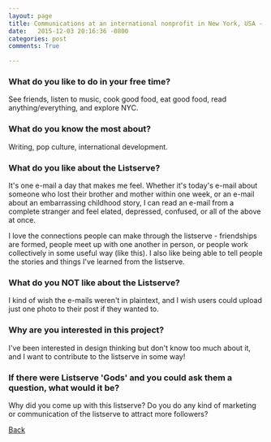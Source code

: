 ```yaml
---
layout: page
title: Communications at an international nonprofit in New York, USA - 23
date:   2015-12-03 20:16:36 -0800
categories: post
comments: True

---
```


### What do you like to do in your free time?
<p>See friends, listen to music, cook good food, eat good food, read anything/everything, and explore NYC. </p>

### What do you know the most about?
<p>Writing, pop culture, international development. </p>

### What do you like about the Listserve?
<p>It's one e-mail a day that makes me feel. Whether it's today's e-mail about someone who lost their brother and mother within one week, or an e-mail about an embarrassing childhood story, I can read an e-mail from a complete stranger and feel elated, depressed, confused, or all of the above at once. 

I love the connections people can make through the listserve - friendships are formed, people meet up with one another in person, or people work collectively in some useful way (like this). I also like being able to tell people the stories and things I've learned from the listserve. </p>

### What do you NOT like about the Listserve?
<p>I kind of wish the e-mails weren't in plaintext, and I wish users could upload just one photo to their post if they wanted to. </p>

### Why are you interested in this project?
<p>I've been interested in design thinking but don't know too much about it, and I want to contribute to the listserve in some way! </p>

### If there were Listserve 'Gods' and you could ask them a question, what would it be?
<p>Why did you come up with this listserve? Do you do any kind of marketing or communication of the listserve to attract more followers? </p>

[Back][1]

[1]: /home/responders/all